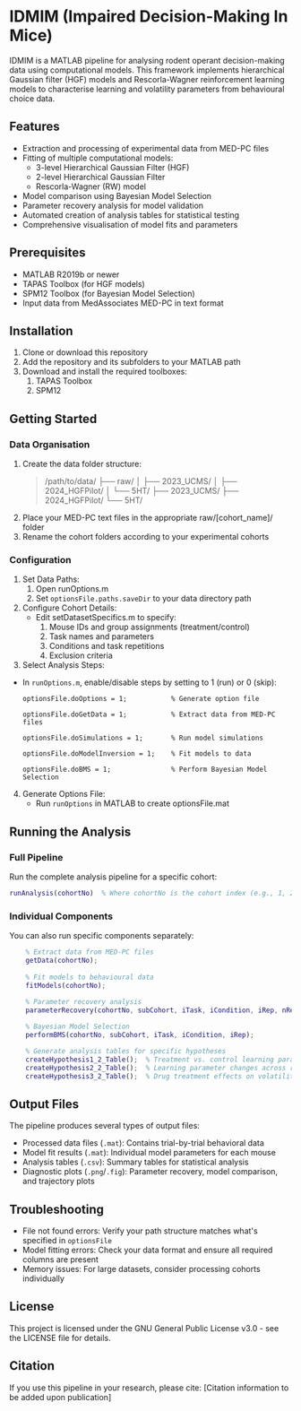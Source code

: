 # IDMIM (Impaired Decision-Making In Mice)

IDMIM is a MATLAB pipeline for analysing rodent operant decision-making data using computational models. This framework implements hierarchical Gaussian filter (HGF) models and Rescorla-Wagner reinforcement learning models to characterise learning and volatility parameters from behavioural choice data.

## Features
- Extraction and processing of experimental data from MED-PC files
- Fitting of multiple computational models:
    - 3-level Hierarchical Gaussian Filter (HGF)
    - 2-level Hierarchical Gaussian Filter
    - Rescorla-Wagner (RW) model
- Model comparison using Bayesian Model Selection
- Parameter recovery analysis for model validation
- Automated creation of analysis tables for statistical testing
- Comprehensive visualisation of model fits and parameters

## Prerequisites
- MATLAB R2019b or newer
- TAPAS Toolbox (for HGF models)
- SPM12 Toolbox (for Bayesian Model Selection)
- Input data from MedAssociates MED-PC in text format

## Installation
1. Clone or download this repository
2. Add the repository and its subfolders to your MATLAB path
3. Download and install the required toolboxes:
    1. TAPAS Toolbox
    2. SPM12

## Getting Started
### Data Organisation
1. Create the data folder structure:
    > /path/to/data/
    >  ├── raw/
    > │   ├── 2023_UCMS/
    > │   ├── 2024_HGFPilot/
    > │   └── 5HT/
    > ├── 2023_UCMS/
    > ├── 2024_HGFPilot/
    > └── 5HT/
2. Place your MED-PC text files in the appropriate raw/[cohort_name]/ folder
3. Rename the cohort folders according to your experimental cohorts

### Configuration
1. Set Data Paths:
    1. Open runOptions.m
    2. Set `optionsFile.paths.saveDir` to your data directory path
2. Configure Cohort Details:
    - Edit setDatasetSpecifics.m to specify:
        1. Mouse IDs and group assignments (treatment/control)
        2. Task names and parameters
        3. Conditions and task repetitions
        4. Exclusion criteria
3. Select Analysis Steps:
- In `runOptions.m`, enable/disable steps by setting to 1 (run) or 0 (skip):

      optionsFile.doOptions = 1;           % Generate option file

      optionsFile.doGetData = 1;           % Extract data from MED-PC files

      optionsFile.doSimulations = 1;       % Run model simulations

      optionsFile.doModelInversion = 1;    % Fit models to data

      optionsFile.doBMS = 1;               % Perform Bayesian Model Selection

4. Generate Options File:
    - Run `runOptions` in MATLAB to create optionsFile.mat

## Running the Analysis

### Full Pipeline

Run the complete analysis pipeline for a specific cohort:

```matlab
runAnalysis(cohortNo)  % Where cohortNo is the cohort index (e.g., 1, 2, or 3)
```

### Individual Components

You can also run specific components separately:
```matlab
    % Extract data from MED-PC files
    getData(cohortNo);
   
    % Fit models to behavioural data
    fitModels(cohortNo);
    
    % Parameter recovery analysis
    parameterRecovery(cohortNo, subCohort, iTask, iCondition, iRep, nReps);

    % Bayesian Model Selection 
    performBMS(cohortNo, subCohort, iTask, iCondition, iRep);

    % Generate analysis tables for specific hypotheses
    createHypothesis1_2_Table();  % Treatment vs. control learning parameters
    createHypothesis2_2_Table();  % Learning parameter changes across repetitions
    createHypothesis3_2_Table();  % Drug treatment effects on volatility parameters
```

## Output Files
The pipeline produces several types of output files:
- Processed data files (`.mat`): Contains trial-by-trial behavioral data
- Model fit results (`.mat`): Individual model parameters for each mouse
- Analysis tables (`.csv`): Summary tables for statistical analysis
- Diagnostic plots (`.png`/`.fig`): Parameter recovery, model comparison, and trajectory plots

## Troubleshooting
- File not found errors: Verify your path structure matches what's specified in `optionsFile`
- Model fitting errors: Check your data format and ensure all required columns are present
- Memory issues: For large datasets, consider processing cohorts individually

## License
This project is licensed under the GNU General Public License v3.0 - see the LICENSE file for details.

## Citation
If you use this pipeline in your research, please cite:
[Citation information to be added upon publication]

